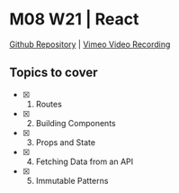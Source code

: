 # M08 W21 | React
[Github Repository]() | [Vimeo Video Recording]()

## Topics to cover
- [x] 1. Routes
- [x] 2. Building Components
- [x] 3. Props and State
- [x] 4. Fetching Data from an API
- [x] 5. Immutable Patterns
